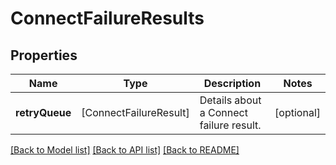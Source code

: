 # ConnectFailureResults

## Properties
Name | Type | Description | Notes
------------ | ------------- | ------------- | -------------
**retryQueue** | [ConnectFailureResult] | Details about a Connect failure result. | [optional] 

[[Back to Model list]](../README.md#documentation-for-models) [[Back to API list]](../README.md#documentation-for-api-endpoints) [[Back to README]](../README.md)


